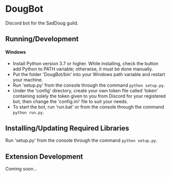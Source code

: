 # DougBot
Discord bot for the SadDoug guild.

## Running/Development
#### Windows
* Install Python version 3.7 or higher. While installing, check the button add Python to PATH variable; otherwise, it must be done manually.
* Put the folder 'DougBot/bin' into your Windows path variable and restart your machine.
* Run 'setup.py' from the console through the command `python setup.py`.
* Under the 'config' directory, create your own token file called 'token' containing solely the token given to you from Discord for your registered bot, then change the 'config.ini' file to suit your needs.
* To start the bot, run 'run.bat' or from the console through the command `python run.py`.

## Installing/Updating Required Libraries
Run 'setup.py' from the console through the command `python setup.py`.

## Extension Development
Coming soon...
